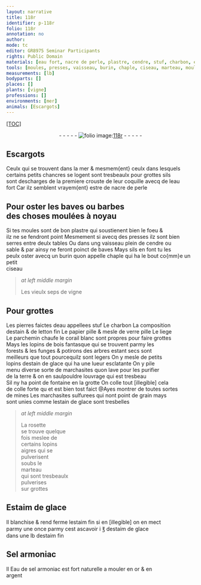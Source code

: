 ```yaml
---
layout: narrative
title: 118r
identifier: p-118r
folio: 118r
annotation: no
author:
mode: tc
editor: GR8975 Seminar Participants
rights: Public Domain
materials: [eau fort, nacre de perle, plastre, cendre, stuf, charbon, estain, letton, papier, verre, liege, parchemin chaufe, corail blanc, bois, estain de glace, marchasites, terre, colle, mines, marchasites sulfurees, rosette, Estaim de glace, estaim, estaim de glace, Sel armoniac, Eau de sel armoniac, or, argent]
tools: [moules, presses, vaisseau, burin, chaple, ciseau, marteau, mouler]
measurements: [lb]
bodyparts: []
places: []
plants: [vigne]
professions: []
environments: [mer]
animals: [Escargots]
---
```


<p><a href="{{site.url}}/{{base.url}}/diplomatic/">[TOC]</a></p><div class="folio" align="center">- - - - - <a href="http://gallica.bnf.fr/ark:/12148/btv1b10500001g/f241.image" target="_blank"><img src="https://cu-mkp.github.io/2017-workshop-edition/assets/photo-icon.png" alt="folio image: " style="display:inline-block; margin-bottom:-3px;"/>118r</a> - - - - - </div>  
  

## <span class="al">Escargots</span>

 
Ceulx qui se trouvent dans la <span class="env">mer</span> & mesmem{ent} ceulx dans lesquels<br/> certains petits chancres se logent sont tresbeaulx pour grottes sils<br/> sont descharges de la premiere crouste de leur coquille avecq de l<span class="m">eau<br/> fort</span> Car ilz semblent vrayem{ent} estre de <span class="m">nacre de perle</span>
 
 
  

## Pour oster les baves ou barbes<br/> des choses moulées à noyau

 
Si tes <span class="tl">moules</span> sont de bon <span class="m">plastre</span> qui soustienent bien le foeu <span class="del">&</span><br/> ilz ne se fendront point Mesmement si avecq des <span class="tl">presses</span> ilz sont bien<br/> serres entre deulx tables Ou dans ung <span class="tl">vaisseau</span> plein de <span class="m">cendre</span> ou<br/> sable & par ainsy ne feront poinct de baves Mays sils en font tu les<br/> peulx oster avecq un <span class="tl">burin</span> quon appelle <span class="tl">chaple</span> qui ha le bout co{mm}e un petit<br/> <span class="tl">ciseau</span>
 
> *at left middle margin*
> 
> 
>   Les vieulx seps de <span class="pa">vigne</span>
 
 
  

## Pour grottes

 
Les pierres faictes deau appellees <span class="m">stuf</span> Le <span class="m">charbon</span> La composition<br/> d<span class="m">estain</span> & de <span class="m">letton</span> fin Le <span class="m">papier</span> pille & mesle de <span class="m">verre</span> pille Le <span class="m">liege</span><br/> Le <span class="m">parchemin chaufe</span> le <span class="m">corail blanc</span> sont propres pour faire grottes<br/> Mays les lopins de <span class="m">bois</span> fantasque qui se trouvent parmy les<br/> forests & les funges & potirons des arbres estant secs sont<br/> meilleurs que tout pourcequilz sont legers On y mesle de petits<br/> lopins d<span class="m">estain de glace</span> qui ha une lueur esclatante On y pile<br/> menu diverse sorte de <span class="m">marchasites</span> quon lave pour les purifier<br/> de la <span class="m">terre</span> & on en saulpouldre louvrage qui est tresbeau<br/> Sil ny ha point de fontaine en la grotte On colle tout <span class="del">[illegible]</span> cela<br/> de <span class="m">colle</span> forte <span class="del">qu</span> et est bien tost faict <span class="add">@Ayes montrer de toutes sortes<br/> de <span class="m">mines</span> Les <span class="m">marchasites sulfurees</span> qui nont point de grain mays<br/> sont unies comme l<span class="m">estain de glace</span> sont tresbelles</span>
 
> *at left middle margin*
> 
> 
>   La <span class="m">rosette</span><br/> se trouve quelque<br/> fois meslee de<br/> certains lopins<br/> aigres qui se<br/> pulverisent<br/> soubs le<br/> <span class="tl">marteau</span><br/> qui sont tresbeaulx<br/> pulverises<br/> sur grottes
 
 
  

## <span class="m">Estaim de glace</span>

 
Il blanchise & rend ferme l<span class="m">estaim</span> fin si <span class="del">en [illegible]</span> on en mect<br/> <span class="del">parmy</span> une once parmy cest ascavoir i ℥ d<span class="m">estaim de glace</span><br/> dans une <span class="ms">lb</span> d<span class="m">estaim</span> fin
 
 
  

## <span class="m">Sel armoniac</span>

 
 <span class="del">Il</span> <span class="m">Eau de sel armoniac</span> est fort naturelle a <span class="tl">mouler</span> en <span class="m">or</span> & en<br/> <span class="m">argent</span>
 
